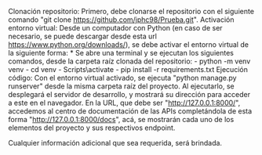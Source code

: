 Clonación repositorio:
  Primero, debe clonarse el repositorio con el siguiente comando "git clone https://github.com/jphc98/Prueba.git".
Activación entorno virtual:
  Desde un computador con Python (en caso de ser necesario, se puede descargar desde esta url https://www.python.org/downloads/), se debe activar el entorno virtual de la siguiente forma:
    * Se abre una terminal y se ejecutan los siguientes comandos, desde la carpeta raíz clonada del repositorio:
      - python -m venv venv
      - cd venv
      - Scripts\activate
      - pip install -r requirements.txt
Ejecución código:
  Con el entorno virtual activado, se ejecuta "python manage.py runserver" desde la misma carpeta raíz del proyecto. Al ejecutarlo, se desplegará el servidor de desarrollo, y mostrará su dirección para acceder a este en el navegador.
  En la URL, que debe ser "http://127.0.0.1:8000/", accedemos al centro de documentación de las APIs completándola de esta forma "http://127.0.0.1:8000/docs", acá, se mostrarán cada uno de los elementos del proyecto y sus respectivos endpoint.

Cualquier información adicional que sea requerida, será brindada.  
